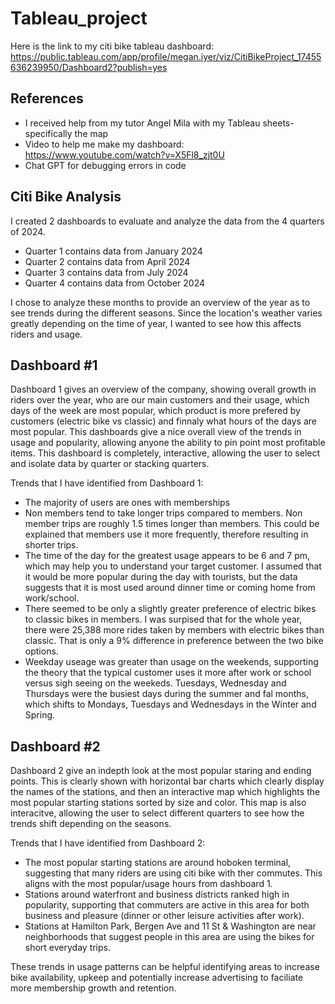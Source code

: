 # Tableau_project
Here is the link to my citi bike tableau dashboard:
https://public.tableau.com/app/profile/megan.iyer/viz/CitiBikeProject_17455636239950/Dashboard2?publish=yes

## References
* I received help from my tutor Angel Mila with my Tableau sheets- specifically the map
* Video to help me make my dashboard: https://www.youtube.com/watch?v=X5Fl8_zjt0U
* Chat GPT for debugging errors in code

## Citi Bike Analysis
I created 2 dashboards to evaluate and analyze the data from the 4 quarters of 2024.  
* Quarter 1 contains data from January 2024
* Quarter 2 contains data from April 2024
* Quarter 3 contains data from July 2024 
* Quarter 4 contains data from October 2024

I chose to analyze these months to provide an overview of the year as to see trends during the different seasons.  Since the location's weather varies greatly depending on the time of year, I wanted to see how this affects riders and usage.  

## Dashboard #1
Dashboard 1 gives an overview of the company, showing overall growth in riders over the year, who are our  main customers and their usage, which days of the week are most popular, which product is more prefered by customers (electric bike vs classic) and finnaly what hours of the days are most popular.  This dashboards give a nice overall view of the trends in usage and popularity, allowing anyone the ability to pin point most profitable items.  This dashboard is completely, interactive, allowing the user to select and isolate data by quarter or stacking quarters.  

Trends that I have identified from Dashboard 1:
* The majority of users are ones with memberships
* Non members tend to take longer trips compared to members.  Non member trips are roughly 1.5 times longer than members. This could be explained that members use it more frequently, therefore resulting in shorter trips. 
* The time of the day for the greatest usage appears to be 6 and 7 pm, which may help you to understand your target customer.  I assumed that it would be more popular during the day with tourists, but the data suggests that it is most used around dinner time or coming home from work/school.  
* There seemed to be only a slightly greater preference of electric bikes to classic bikes in members.  I was surpised that for the whole year, there were 25,388 more rides taken by members with electric bikes than classic.  That is only a 9% difference in preference between the two bike options. 
* Weekday useage was greater than usage on the weekends, supporting the theory that the typical customer uses it more after work or school versus sigh seeing on the weekeds. Tuesdays, Wednesday and Thursdays were the busiest days during the summer and fal months, which shifts to Mondays, Tuesdays and Wednesdays in the Winter and Spring. 

## Dashboard #2
Dashboard 2 give an indepth look at the most popular staring and ending points.  This is clearly shown with horizontal bar charts which clearly display the names of the stations, and then an interactive map which highlights the most popular starting stations sorted by size and color.  This map is also interacitve, allowing the user to select different quarters to see how the trends shift depending on the seasons.

Trends that I have identified from Dashboard 2: 
* The most popular starting stations are around hoboken terminal, suggesting that many riders are using citi bike with ther commutes. This aligns with the most popular/usage hours from dashboard 1. 
* Stations around waterfront and business districts ranked high in popularity, supporting that commuters are active in this area for both business and pleasure (dinner or other leisure activities after work).
* Stations at Hamilton Park, Bergen Ave and 11 St & Washington are near neighborhoods that suggest people in this area are using the bikes for short everyday trips.  

These trends in usage patterns can be helpful identifying areas to increase bike availability, upkeep and potentially increase advertising to faciliate more membership growth and retention. 

